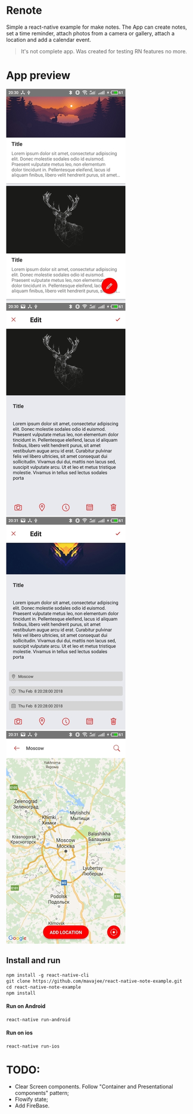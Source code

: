 # Renote

Simple a react-native example for make notes. The App can create notes, set a time reminder, attach photos from a camera or gallery, attach a location and add a calendar event.

> It's not complete app. Was created for testing RN features no more.

# App preview

![Preview](demo/R1.jpg "App preview")
![Preview](demo/R2.jpg "App preview")
![Preview](demo/R3.jpg "App preview")
![Preview](demo/R4.jpg "App preview")

## Install and run
```
npm install -g react-native-cli
git clone https://github.com/mavajee/react-native-note-example.git
cd react-native-note-example
npm install
```

#### Run on Android
```
react-native run-android
```

#### Run on ios
```
react-native run-ios
```

# TODO:
- Clear Screen components. Follow "Container and Presentational components" pattern;
- Flowify state;
- Add FireBase.